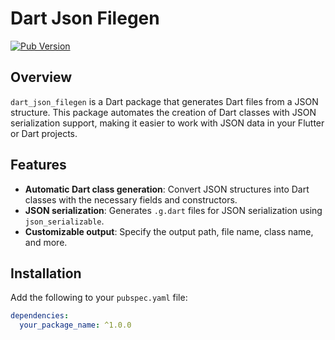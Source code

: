 # Dart Json Filegen

[![Pub Version](https://img.shields.io/pub/v/your_package_name.svg)](https://pub.dev/packages/your_package_name)

## Overview

`dart_json_filegen` is a Dart package that generates Dart files from a JSON structure. This package automates the creation of Dart classes with JSON serialization support, making it easier to work with JSON data in your Flutter or Dart projects.

## Features

- **Automatic Dart class generation**: Convert JSON structures into Dart classes with the necessary fields and constructors.
- **JSON serialization**: Generates `.g.dart` files for JSON serialization using `json_serializable`.
- **Customizable output**: Specify the output path, file name, class name, and more.

## Installation

Add the following to your `pubspec.yaml` file:

```yaml
dependencies:
  your_package_name: ^1.0.0
